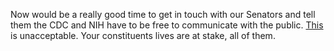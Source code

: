 Now would be a really good time to get in touch with our Senators and tell them the CDC and NIH have to be free to communicate with the public. <a href="https://thehill.com/homenews/media/485147-rep-garamendi-nih-director-fauci-cancelled-on-five-sunday-talk-shows-after">This</a> is unacceptable. Your constituents lives are at stake, all of them.
